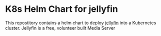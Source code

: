 # K8s Helm Chart for jellyfin

This repostitory contains a helm chart to deploy [jellyfin](https://jellyfin.org/) into a Kubernetes cluster. Jellyfin is a free, volunteer built Media Server